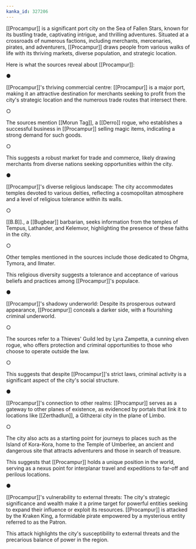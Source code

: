 ```yaml
---
kanka_id: 327206
---
```


[[Procampur]] is a significant port city on the Sea of Fallen Stars, known for its bustling trade, captivating intrigue, and thrilling adventures. Situated at a crossroads of numerous factions, including merchants, mercenaries, pirates, and adventurers, [[Procampur]] draws people from various walks of life with its thriving markets, diverse population, and strategic location.

Here is what the sources reveal about [[Procampur]]:

●

[[Procampur]]'s thriving commercial centre: [[Procampur]] is a major port, making it an attractive destination for merchants seeking to profit from the city's strategic location and the numerous trade routes that intersect there.

○

The sources mention [[Morun Tag]], a [[Derro]] rogue, who establishes a successful business in [[Procampur]] selling magic items, indicating a strong demand for such goods.

○

This suggests a robust market for trade and commerce, likely drawing merchants from diverse nations seeking opportunities within the city.

●

[[Procampur]]'s diverse religious landscape: The city accommodates temples devoted to various deities, reflecting a cosmopolitan atmosphere and a level of religious tolerance within its walls.

○

[[B.B]]., a [[Bugbear]] barbarian, seeks information from the temples of Tempus, Lathander, and Kelemvor, highlighting the presence of these faiths in the city.

○

Other temples mentioned in the sources include those dedicated to Ohgma, Tymora, and Ilmater.

This religious diversity suggests a tolerance and acceptance of various beliefs and practices among [[Procampur]]'s populace.

●

[[Procampur]]'s shadowy underworld: Despite its prosperous outward appearance, [[Procampur]] conceals a darker side, with a flourishing criminal underworld.

○

The sources refer to a Thieves' Guild led by Lyra Zampetta, a cunning elven rogue, who offers protection and criminal opportunities to those who choose to operate outside the law.

○

This suggests that despite [[Procampur]]'s strict laws, criminal activity is a significant aspect of the city's social structure.

●

[[Procampur]]'s connection to other realms: [[Procampur]] serves as a gateway to other planes of existence, as evidenced by portals that link it to locations like [[Zerthadlun]], a Githzerai city in the plane of Limbo.

○

The city also acts as a starting point for journeys to places such as the Island of Kora-Kora, home to the Temple of Umberlee, an ancient and dangerous site that attracts adventurers and those in search of treasure.

This suggests that [[Procampur]] holds a unique position in the world, serving as a nexus point for interplanar travel and expeditions to far-off and perilous locations.

●

[[Procampur]]'s vulnerability to external threats: The city's strategic significance and wealth make it a prime target for powerful entities seeking to expand their influence or exploit its resources. [[Procampur]] is attacked by the Kraken King, a formidable pirate empowered by a mysterious entity referred to as the Patron.

 This attack highlights the city's susceptibility to external threats and the precarious balance of power in the region.